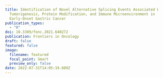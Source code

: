 ```yaml
---
title: Identification of Novel Alternative Splicing Events Associated With
  Tumorigenesis, Protein Modification, and Immune Microenvironment in
  Early-Onset Gastric Cancer
publication_types:
  - "0"
doi: 10.3389/fonc.2021.640272
publication: Frontiers in Oncology
draft: false
featured: false
image:
  filename: featured
  focal_point: Smart
  preview_only: false
date: 2022-07-31T14:05:19.609Z
---
```

